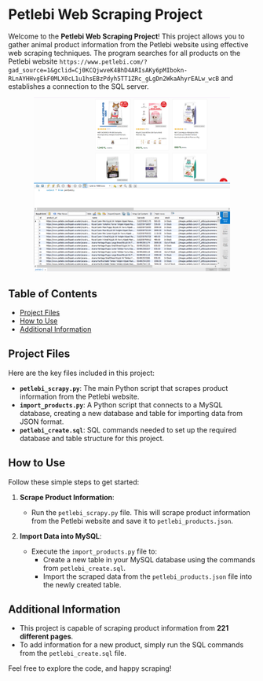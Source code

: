 # Petlebi Web Scraping Project
Welcome to the **Petlebi Web Scraping Project**! This project allows you to gather animal product information from the Petlebi website using effective web scraping techniques. The program searches for all products on the Petlebi website `https://www.petlebi.com/?gad_source=1&gclid=Cj0KCQjwveK4BhD4ARIsAKy6pMIbokn-RLnAYHHvgEkF0MLX0cL1u1hsEBzPdyh5TT1ZRc_gLgDn2WkaAhyrEALw_wcB` and establishes a connection to the SQL server.

<p align="center">
  <img src="petlebi.png" alt="Petlebi Logo" width="400"/>
  <img src="database.png" alt="Second Image" width="400"/>
</p>

## Table of Contents
- [Project Files](#project-files)
- [How to Use](#how-to-use)
- [Additional Information](#additional-information)

## Project Files
Here are the key files included in this project:
- **`petlebi_scrapy.py`**: The main Python script that scrapes product information from the Petlebi website.
- **`import_products.py`**: A Python script that connects to a MySQL database, creating a new database and table for importing data from JSON format.
- **`petlebi_create.sql`**: SQL commands needed to set up the required database and table structure for this project.

## How to Use
Follow these simple steps to get started:

1. **Scrape Product Information**:
   - Run the `petlebi_scrapy.py` file. This will scrape product information from the Petlebi website and save it to `petlebi_products.json`.

2. **Import Data into MySQL**:
   - Execute the `import_products.py` file to:
     - Create a new table in your MySQL database using the commands from `petlebi_create.sql`.
     - Import the scraped data from the `petlebi_products.json` file into the newly created table.

## Additional Information
- This project is capable of scraping product information from **221 different pages**.
- To add information for a new product, simply run the SQL commands from the `petlebi_create.sql` file.

Feel free to explore the code, and happy scraping!
